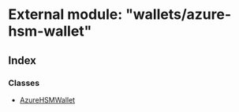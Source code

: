 # External module: "wallets/azure-hsm-wallet"

## Index

### Classes

* [AzureHSMWallet](../classes/_wallets_azure_hsm_wallet_.azurehsmwallet.md)

